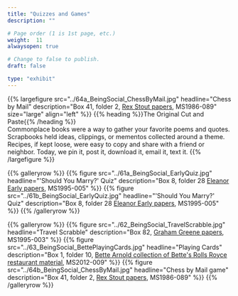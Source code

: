 ```yaml
---
title: "Quizzes and Games"
description: ""

# Page order (1 is 1st page, etc.)
weight:  11
alwaysopen: true

# Change to false to publish.
draft: false

type: "exhibit"
---
```


{{% largefigure src="../64a_BeingSocial_ChessByMail.jpg"
                headline="Chess by Mail"
                description="Box 41, folder 2, [Rex Stout papers](https://bc-primo.hosted.exlibrisgroup.com/primo-explore/fulldisplay?docid=ALMA-BC21323242860001021&context=L&vid=bclib_new&search_scope=bcl&tab=bcl_only&lang=en_US), MS1986-089"
                size="large" align="left" %}}
{{% heading %}}The Original Cut and Paste{{% /heading %}}  
Commonplace books were a way to gather your favorite poems and quotes. Scrapbooks held ideas, clippings, or mementos collected around a theme. Recipes, if kept loose, were easy to copy and share with a friend or neighbor. Today, we pin it, post it, download it, email it, text it.
{{% /largefigure %}}

{{% galleryrow %}}
{{% figure src="../61a_BeingSocial_EarlyQuiz.jpg"
            headline="'Should You Marry?' Quiz"
            description="Box 8, folder 28 [Eleanor Early papers](https://bc-primo.hosted.exlibrisgroup.com/primo-explore/fulldisplay?docid=ALMA-BC21311150800001021&context=L&vid=bclib_new&search_scope=bcl&tab=bcl_only&lang=en_US), MS1995-005"
%}}
{{% figure src="../61b_BeingSocial_EarlyQuiz.jpg"
            headline="'Should You Marry?' Quiz"
            description="Box 8, folder 28 [Eleanor Early papers](https://bc-primo.hosted.exlibrisgroup.com/primo-explore/fulldisplay?docid=ALMA-BC21311150800001021&context=L&vid=bclib_new&search_scope=bcl&tab=bcl_only&lang=en_US), MS1995-005"
%}}
{{% /galleryrow %}}

{{% galleryrow %}}
{{% figure src="../62_BeingSocial_TravelScrabble.jpg"
            headline="Travel Scrabble"
            description="Box 82, [Graham Greene papers](https://bc-primo.hosted.exlibrisgroup.com/primo-explore/fulldisplay?docid=ALMA-BC21351254200001021&context=L&vid=bclib_new&search_scope=bcl&tab=bcl_only&lang=en_US), MS1995-003"
%}}
{{% figure src="../63_BeingSocial_BettePlayingCards.jpg"
            headline="Playing Cards"
            description="Box 1, folder 10, [Bette Arnold collection of Bette's Rolls Royce restaurant material](https://bc-primo.hosted.exlibrisgroup.com/primo-explore/fulldisplay?docid=ALMA-BC21420354730001021&context=L&vid=bclib_new&search_scope=bcl&tab=bcl_only&lang=en_US), MS2012-009"
%}}
{{% figure src="../64b_BeingSocial_ChessByMail.jpg"
            headline="Chess by Mail game"
            description="Box 41, folder 2, [Rex Stout papers](https://bc-primo.hosted.exlibrisgroup.com/primo-explore/fulldisplay?docid=ALMA-BC21323242860001021&context=L&vid=bclib_new&search_scope=bcl&tab=bcl_only&lang=en_US), MS1986-089"
%}}
{{% /galleryrow %}}
